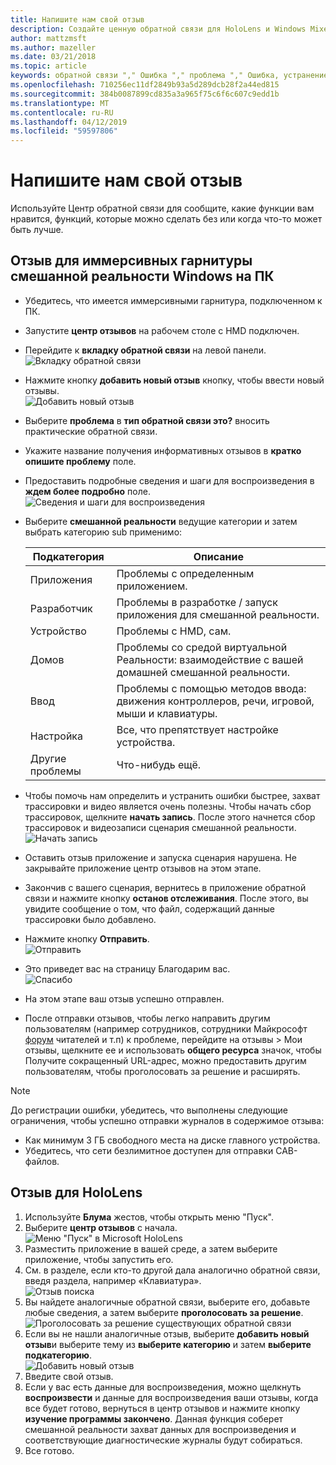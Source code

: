 ```yaml
---
title: Напишите нам свой отзыв
description: Создайте ценную обратной связи для HoloLens и Windows Mixed Reality разработчиков, использующих центр отзывов.
author: mattzmsft
ms.author: mazeller
ms.date: 03/21/2018
ms.topic: article
keywords: обратной связи "," Ошибка "," проблема "," Ошибка, устранение неполадок, Справка
ms.openlocfilehash: 710256ec11df2849b93a5d289dcb28f2a44ed815
ms.sourcegitcommit: 384b0087899cd835a3a965f75c6f6c607c9edd1b
ms.translationtype: MT
ms.contentlocale: ru-RU
ms.lasthandoff: 04/12/2019
ms.locfileid: "59597806"
---
```

# <a name="give-us-feedback"></a>Напишите нам свой отзыв

Используйте Центр обратной связи для сообщите, какие функции вам нравится, функций, которые можно сделать без или когда что-то может быть лучше.

## <a name="feedback-for-windows-mixed-reality-immersive-headset-on-pc"></a>Отзыв для иммерсивных гарнитуры смешанной реальности Windows на ПК

* Убедитесь, что имеется иммерсивными гарнитура, подключенном к ПК.
* Запустите **центр отзывов** на рабочем столе с HMD подключен.
* Перейдите к **вкладку обратной связи** на левой панели. <br>
  ![Вкладку обратной связи](images/feedback1-600px.png)
* Нажмите кнопку **добавить новый отзыв** кнопку, чтобы ввести новый отзывы.<br>
  ![Добавить новый отзыв](images/feedback2-600px.png)
* Выберите **проблема** в **тип обратной связи это?** вносить практические обратной связи.
* Укажите название получения информативных отзывов в **кратко опишите проблему** поле.
* Предоставить подробные сведения и шаги для воспроизведения в **ждем более подробно** поле.<br>
  ![Сведения и шаги для воспроизведения](images/feedback3-600px.png)
* Выберите **смешанной реальности** ведущие категории и затем выбрать категорию sub применимо:

  |  Подкатегория  |  Описание | 
  |----------|----------|
  |  Приложения  |  Проблемы с определенным приложением. | 
  |  Разработчик  |  Проблемы в разработке / запуск приложения для смешанной реальности. | 
  |  Устройство  |  Проблемы с HMD, сам. | 
  |  Домов  |  Проблемы со средой виртуальной Реальности: взаимодействие с вашей домашней смешанной реальности. | 
  |  Ввод  |  Проблемы с помощью методов ввода: движения контроллеров, речи, игровой, мыши и клавиатуры. | 
  |  Настройка  |  Все, что препятствует настройке устройства. | 
  |  Другие проблемы  |  Что-нибудь ещё. |
  
* Чтобы помочь нам определить и устранить ошибки быстрее, захват трассировки и видео является очень полезны. Чтобы начать сбор трассировок, щелкните **начать запись**. После этого начнется сбор трассировок и видеозаписи сценария смешанной реальности.<br>
  ![Начать запись](images/feedback4-600px.png)
* Оставить отзыв приложение и запуска сценария нарушена. Не закрывайте приложение центр отзывов на этом этапе.
* Закончив с вашего сценария, вернитесь в приложение обратной связи и нажмите кнопку **останов отслеживания**. После этого, вы увидите сообщение о том, что файл, содержащий данные трассировки было добавлено.
* Нажмите кнопку **Отправить**.<br>
  ![Отправить](images/feedback5-600px.png)
* Это приведет вас на страницу Благодарим вас.<br>
  ![Спасибо](images/feedback6-600px.png)
* На этом этапе ваш отзыв успешно отправлен.
* После отправки отзывов, чтобы легко направить другим пользователям (например сотрудников, сотрудники Майкрософт [форум](https://forums.hololens.com/) читателей и т.п) к проблеме, перейдите на отзывы > Мои отзывы, щелкните ее и использовать **общего ресурса** значок, чтобы Получите сокращенный URL-адрес, можно предоставить другим пользователям, чтобы проголосовать за решение и расширять.

>[!NOTE]
>До регистрации ошибки, убедитесь, что выполнены следующие ограничения, чтобы успешно отправки журналов в содержимое отзыва:
> - Как минимум 3 ГБ свободного места на диске главного устройства.
> - Убедитесь, что сети безлимитное доступен для отправки CAB-файлов.

## <a name="feedback-for-hololens"></a>Отзыв для HoloLens

1. Используйте **Блума** жестов, чтобы открыть меню "Пуск".
2. Выберите **центр отзывов** с начала.<br>
  ![Меню "Пуск" в Microsoft HoloLens](images/startmenu.jpg)
3. Разместить приложение в вашей среде, а затем выберите приложение, чтобы запустить его.
4. См. в разделе, если кто-то другой дала аналогично обратной связи, введя раздела, например «Клавиатура».<br>
  ![Отзыв поиска](images/searchfeedback-500px.jpg)
5. Вы найдете аналогичные обратной связи, выберите его, добавьте любые сведения, а затем выберите **проголосовать за решение**.<br>
  ![Проголосовать за решение существующих обратной связи](images/upvotefeedback-500px.jpg)
6. Если вы не нашли аналогичные отзыв, выберите **добавить новый отзыв**и выберите тему из **выберите категорию** и затем **выберите подкатегорию**.<br>
  ![Добавить новый отзыв](images/addnewfeedback-500px.jpg)
7. Введите свой отзыв.
8. Если у вас есть данные для воспроизведения, можно щелкнуть **воспроизвести** и данные для воспроизведения ваши отзывы, когда все будет готово, вернуться в центр отзывов и нажмите кнопку **изучение программы закончено**. Данная функция соберет смешанной реальности захват данных для воспроизведения и соответствующие диагностические журналы будут собираться.
9. Все готово.
